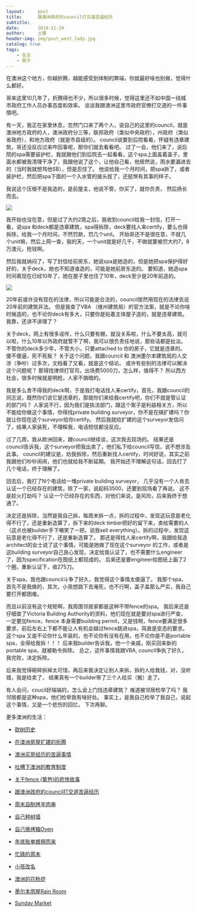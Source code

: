 ```yaml
---
layout:     post
title:      跟澳洲政府的council打交道苦逼经历
subtitle:   
date:       2019-11-29
author:     土猪
header-img: img/post_west_lady.jpg
catalog: true
tags:
    - 生活
    - 房子
---
```



在澳洲这个地方，你越折腾，越能感受到体制的弊端，你就最好啥也别做，觉得什么都好。 


哥来这里10几年了，折腾得也不少，所以很多时候，觉得这里还不如中国一线城市政府工作人员办事态度和效率。 谈谈我跟澳洲这里市政府官僚打交道的一件事情吧。 



有一天，我正在家里休息，忽然门口来了两个人，说自己的这里的council，就是澳洲地方政府的人，澳洲政府分三等，联邦政府（类似中央政府），州政府（类似省政府），和地方政府（就是市县级的）。 council说要到后院看看，怀疑有违章建筑，哥还没反应过来咋回事呢，那你们就去看看吧。 过了一会，他们来了，说后院的spa需要装护栏，我就跟他们到后院去一起看看，这个spa上面盖着盖子，里面水都被我清理干净了，我跟他说了这个，让他自己看，他居然说，雨水要漏进去的（当时我就想骂他SB），但是忍住了。 他说给我一个月时间，把spa拆了，或者装护栏，然后把spa下面的一个入水管的接头拔了，还挺煞有其事的样子。  



我说这个压根不是我造的，是前屋主，他说不管，你买了，就你负责， 然后扬长而去。 

![](https://cdn.steemitimages.com/DQmX6XKaz9MKb1jAGA312mmTJfH4yMWwTgVUPoiWN6mzzrX/image.png)


我开始也没在意，但是过了大约2周之后，我收到council给我一封信，打开一看，说spa 和deck都是违章建筑，spa得拆除，deck要找人来certify，要么也得拆除，给我一个月时间，不然罚款，罚几个unit。 开始哥还不是很在意，不就几个unit嘛，然后上网一查，我的天，一个unit就是好几千，不做就要被罚大约7，8万澳元，抢钱啊。 


然后我就纳闷了，写了封信给前房东，她说spa是她造的，但是她把spa保护得好好的，关于deck，她也不知道谁造的，可能是她前房东造的。 要知道，她造spa时间离现在已经10年了，她在屋子里也住了10年，deck至少是20年前造的。 


![](https://cdn.steemitimages.com/DQmRC9kHBDCxQwDmz7goWQcif8F63jx2BSwyNsfpz25NhVE/image.png)


20年前或许没有现在的法律，所以可能是合法的，council居然用现在的法律去说20年前的建筑非法。 但是我查了VBA （维州建筑局）的官方法案，就是不论你啥时候造的，也不论你deck有多大，只要你是贴着主体屋子造的，就是违章建筑。 我靠，还讲不讲理了？  


关于deck，网上有很多谣传，什么只要有棚，就没关系啦，什么不要太高，就可以啦，什么10年以外政府就管不了啊，我可以很负责任地说，那些话都是扯淡。 不管你的deck多少年，不管大小，只要attached to 你的房子，它就是违章的。 傻不傻逼，死不死板？ 关于这个问题，我跟council 和 澳洲墨尔本建筑局的人交涉（争吵）过多次，文档看了又看，就是这个结论。  或许有些别的法律可以解决这个问题呢？ 那得找律师打官司，出场费5000刀，怎么样，值得不？ 所以西方社会，很多时候就是明抢，人家不搞暗的。



我是多么舍不得我的deck啊，于是我打电话找人来certify，首先，我跟council的同志说，既然你们说它是违章的，那就你们来给我certify吧，你们不就是管认证的部门吗？ 人家说不行，因为我们是执法部门，跟这个案子是利益相关方，所以不能给你做这个事情，你得找private building surveyor，你不是在搞扩建吗？你就让你现在这个surveyor给你certify。 然后我就给扩建的这个surveyor发信问了，结果人家装死，不理睬我，电话短信都没反应。 



过了几周，我从欧洲回来，跟council继续谈，这次我去现场的。 结果还是council告诉我，这个surveyor把我出卖了，他们私下给council写信，说不想涉及此事。 council的建议是，劝我拆除，然后重新找人certify，时间好说，其实之前我跟他们吵吵闹闹，他们也就给我不断延期。 我开始还不理解这句话，回去打了几个电话，终于理解了。





回去后，我打了N个电话给一堆private building surveyor， 几乎没有一个人肯去认证一个已经存在的建筑，除了一家，说起码3500，还要到现场看了再说。 这不是趁火打劫吗？ 认证一个已经存在的东西，对他们来说，是风险，后来我终于想通了。 


决定还是拆除，当然是我自己拆，每周末拆一点，拆的过程中，发现这玩意是老化得不行了，还是重新造算了，拆下来的deck timber把好的留下来，卖给需要的人（这点也被builder手下嘲笑了一把，说我sell everything）。拆的过程中，发现这玩意是老化得不行了，还是重新造算了。 那还是得找人来certify啊，我跟给我造architect的女士说了这个事情，可能是她做了现在这个surveyor 的工作，或者是这building surveyor自己良心发现，决定给我认证了，也不需要什么engineer了，因为specification在图纸上都现成的。 后来还是要engineer给图纸上画了2个圈，重新认证下，收275刀。 




关于spa，我也跟council斗争了好久，我觉得这个事情太傻逼了。 我那个spa，首先不是我做的，其次，小孩想跳下去淹死，也不行啊，盖子盖那么严实，我自己要打开都困难。 



而且以前没有这个规矩啊，我周围邻居家都是这种不带fence的spa。 我后来还是仔细查了Victoria Building Authority的资料，他们现在就是要对spa进行严查，一定要加fence，fence 本身需要building permit，又是钱啊，fence要满足很多要求，前后左右上下都不能让人有机会越过fence跳进spa，简直是变态的要求。 这个spa 又是不论你什么年装的，也不论你有没有在用，也不论你是不是portable spa，全得给我拆！！！ 后来我builder告诉我，他一个亲戚，刚买回来新的portable spa，就被勒令拆除。  总之，这件事情我跟VBA, council争执了好久，我完败，决定拆除。  



后来我觉得砸碎拆掉太可惜，再后来我决定让别人来拆，拆的人给我钱，对，没听错，我是给卖了， 结果真有一个builder带了三个人给买（搬）走了。  




有人会问，coucil好端端的，怎么会上门找违章建筑？ 难道被邻居检举了吗？ 我邻居都是这种spa，他们检举我有啥好处。 事实上，是我自己检举了我自己，说起这个事情，又是一个悲伤的回忆。 下次再聊。 



更多澳洲的生活：

- [砍树历史](http://livinginau.life/2019/12/29/%E7%A0%8D%E6%A0%91%E5%8E%86%E5%8F%B2/)

- [在澳洲房屋扩建的折腾](http://livinginau.life/2019/12/19/%E5%9C%A8%E6%BE%B3%E6%B4%B2%E6%88%BF%E5%B1%8B%E6%89%A9%E5%BB%BA%E7%9A%84%E6%8A%98%E8%85%BE/)

- 
  [澳洲买房经历的苦逼事情](http://livinginau.life/2019/12/18/%E6%BE%B3%E6%B4%B2%E4%B9%B0%E6%88%BF%E7%BB%8F%E5%8E%86%E7%9A%84%E8%8B%A6%E9%80%BC%E4%BA%8B%E6%83%85/)

- 
  [吐槽下澳洲的教育制度](http://livinginau.life/2019/12/13/%E5%90%90%E6%A7%BD%E6%BE%B3%E6%B4%B2%E6%95%99%E8%82%B2%E5%88%B6%E5%BA%A6/)

- [关于fence (篱笆)的悲惨故事](http://livinginau.life/2019/12/01/%E5%85%B3%E4%BA%8Efence%E7%9A%84%E6%82%B2%E6%83%A8%E6%95%85%E4%BA%8B/)

- [跟澳洲政府的council打交道苦逼经历](http://livinginau.life/2019/11/29/%E8%B7%9F%E6%BE%B3%E6%B4%B2%E6%94%BF%E5%BA%9C%E7%9A%84council%E6%89%93%E4%BA%A4%E9%81%93%E8%8B%A6%E9%80%BC%E7%BB%8F%E5%8E%86/)

- [周末自制烤羊肉串](http://livinginau.life/2014/03/03/%E5%91%A8%E6%9C%AB%E8%87%AA%E5%88%B6%E7%83%A4%E7%BE%8A%E8%82%89%E4%B8%B2/)

- [自己种树墙](http://livinginau.life/2020/03/10/%E8%87%AA%E5%B7%B1%E7%A7%8D%E6%A0%91%E5%A2%99/)

- [自己换烤箱Oven](http://livinginau.life/2020/02/12/%E8%87%AA%E5%B7%B1%E6%8D%A2oven/)

- [年底账单蜂拥而来](http://livinginau.life/2019/11/29/%E8%B4%A6%E5%8D%95%E8%9C%82%E6%8B%A5%E8%80%8C%E6%9D%A5/)

- [忙碌的周末](http://livinginau.life/2019/11/12/%E5%BF%99%E7%A2%8C%E7%9A%84%E5%91%A8%E6%9C%AB/)

- [小孩改名](http://livinginau.life/2019/11/10/%E5%B0%8F%E5%AD%A9%E6%94%B9%E5%90%8D/)

- [澳洲的花粉症](http://livinginau.life/2018/08/10/%E6%BE%B3%E6%B4%B2%E7%9A%84%E8%8A%B1%E7%B2%89%E7%97%87/)

- [墨尔本雨屋Rain Room](http://livinginau.life/2020/01/13/rain-room/)

- [Sunday Market](http://livinginau.life/2020/01/12/Sunday-Market/)